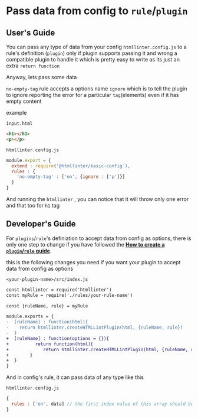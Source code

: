# Pass data from config to `rule`/`plugin`

## User's Guide 

You can pass any type of data from your config `htmllinter.config.js` to a rule's definition (`plugin`) only if plugin supports passing it 
and wrong a compatible plugin to handle it which is pretty easy to write as its just an extra `return function` 

Anyway, lets pass some data

`no-empty-tag` rule accepts a options name `ignore` which is to tell the plugin to ignore reporting the error for a particular `tag`(elements) even if 
it has empty content

example

`input.html`

```html
<h1></h1>
<p></p>
```

`htmllinter.config.js`

```js
module.export = {
  extend : require('@htmllinter/basic-config`),
  rules : {
    'no-empty-tag' : ['on', {ignore : ['p']}]
  }
}
```
And running the `htmllinter` , you can notice that it will throw only one error and that too for `h1` tag


## Developer's Guide

For `plugins`/`rule`'s definiation to accept data from config as options, there is only one step to change if you have followed the 
[**How to create a `plugin`/`rule` guide**](https://github.com/anikethsaha/htmllinter/blob/master/docs/how-to-create-plugin.md).

this is the following changes you need if you want your plugin to accept data from config as options

`<your-plugin-name>/src/index.js`

```diff
const htmllinter = require('htmllinter')
const myRule = require('./rules/your-rule-name')

const {ruleName, rule} = myRule

module.exports = {
-  [ruleName] : function(html){
-    return htmllinter.createHTMLLintPlugin(html, {ruleName, rule})
-  }
+  [ruleName] : function(options = {}){
+          return function(html){
+             return htmllinter.createHTMLLintPlugin(html, {ruleName, rule},options)
+        }
+  }
}
```


And in config's rule, it can pass data of any type like this

`htmllinter.config.js`
```js
{
  rules : ['on', data] // the first index value of this array should be 'on' otherwise your plugin wont run
}
```





